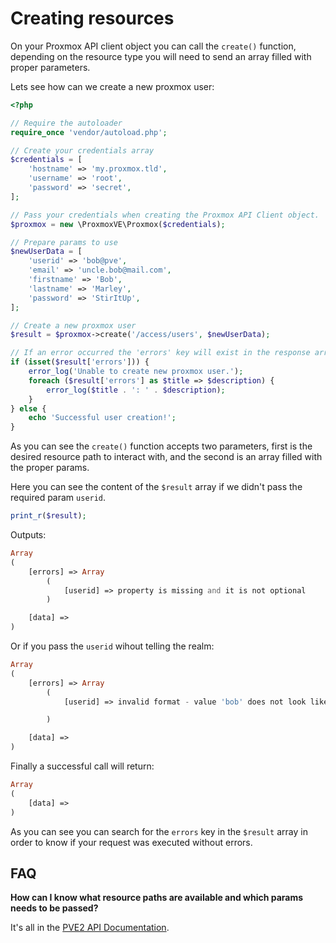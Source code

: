 Creating resources
==================

On your Proxmox API client object you can call the `create()` function, depending on the resource type you will need to send an array filled with proper parameters.

Lets see how can we create a new proxmox user:

```php
<?php

// Require the autoloader
require_once 'vendor/autoload.php';

// Create your credentials array
$credentials = [
    'hostname' => 'my.proxmox.tld',
    'username' => 'root',
    'password' => 'secret',
];

// Pass your credentials when creating the Proxmox API Client object.
$proxmox = new \ProxmoxVE\Proxmox($credentials);

// Prepare params to use
$newUserData = [
    'userid' => 'bob@pve',
    'email' => 'uncle.bob@mail.com',
    'firstname' => 'Bob',
    'lastname' => 'Marley',
    'password' => 'StirItUp',
];

// Create a new proxmox user
$result = $proxmox->create('/access/users', $newUserData);

// If an error occurred the 'errors' key will exist in the response array
if (isset($result['errors'])) {
    error_log('Unable to create new proxmox user.');
    foreach ($result['errors'] as $title => $description) {
        error_log($title . ': ' . $description);
    }
} else {
    echo 'Successful user creation!';
}
```

As you can see the `create()` function accepts two parameters, first is the desired resource path to interact with, and the second is an array filled with the proper params.

Here you can see the content of the `$result` array if we didn't pass the required param `userid`.

```php
print_r($result);
```

Outputs:

```php
Array
(
    [errors] => Array
        (
            [userid] => property is missing and it is not optional
        )

    [data] => 
)
```

Or if you pass the `userid` wihout telling the realm:

```php
Array
(
    [errors] => Array
        (
            [userid] => invalid format - value 'bob' does not look like a valid user name

        )

    [data] => 
)
```

Finally a successful call will return:

```php
Array
(
    [data] => 
)
```

As you can see you can search for the `errors` key in the `$result` array in order to know if your request was executed without errors.

FAQ
---

**How can I know what resource paths are available and which params needs to be passed?**

It's all in the [PVE2 API Documentation](http://pve.proxmox.com/pve2-api-doc/).

